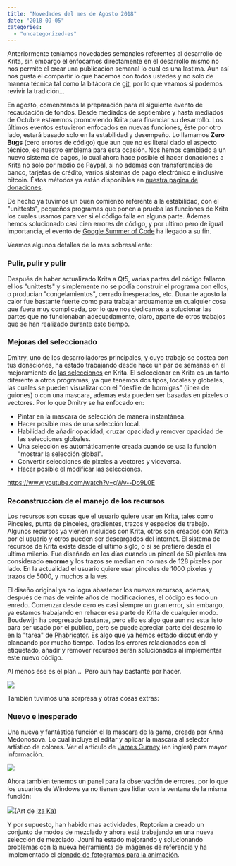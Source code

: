 ```yaml
---
title: "Novedades del mes de Agosto 2018"
date: "2018-09-05"
categories: 
  - "uncategorized-es"
---
```


Anteriormente teníamos novedades semanales referentes al desarrollo de Krita, sin embargo el enfocarnos directamente en el desarrollo mismo no nos permite el crear una publicación semanal lo cual es una lastima. Aun así nos gusta el compartir lo que hacemos con todos ustedes y no solo de manera técnica tal como la bitácora de [git](https://github.com/KDE/krita), por lo que veamos si podemos revivir la tradición...

En agosto, comenzamos la preparación para el siguiente evento de recaudación de fondos. Desde mediados de septiembre y hasta mediados de Octubre estaremos promoviendo Krita para financiar su desarrollo. Los últimos eventos estuvieron enfocados en nuevas funciones, éste por otro lado, estará basado solo en la estabilidad y desempeño. Lo llamamos **Zero** **Bugs** (cero errores de código) que aun que no es literal dado el aspecto técnico, es nuestro emblema para esta ocasión. Nos hemos cambiado a un nuevo sistema de pagos, lo cual ahora hace posible el hacer donaciones a Krita no solo por medio de Paypal, si no ademas con transferencias de banco, tarjetas de crédito, varios sistemas de pago electrónico e inclusive bitcoin. Éstos métodos ya están disponibles en [nuestra pagina de donaciones](/support-us/donations/).

De hecho ya tuvimos un buen comienzo referente a la estabilidad, con el "unittests", pequeños programas que ponen a prueba las funciones de Krita los cuales usamos para ver si el código falla en alguna parte. Ademas hemos solucionado casi cien errores de código, y por ultimo pero de igual importancia, el evento de [Google Summer of Code](/item/kritas-2018-google-summer-of-code/) ha llegado a su fin.

Veamos algunos detalles de lo mas sobresaliente:

### Pulir, pulir y pulir

Después de haber actualizado Krita a Qt5, varias partes del código fallaron el los "unittests" y simplemente no se podía construir el programa con ellos, o producían "congelamientos", cerrado inesperados, etc. Durante agosto la calor fue bastante fuerte como para trabajar arduamente en cualquier cosa que fuera muy complicada, por lo que nos dedicamos a solucionar las partes que no funcionaban adecuadamente, claro, aparte de otros trabajos que se han realizado durante este tiempo.

### Mejoras del seleccionado

Dmitry, uno de los desarrolladores principales, y cuyo trabajo se costea con tus donaciones, ha estado trabajando desde hace un par de semanas en el mejoramiento de [las selecciones](https://phabricator.kde.org/T3920) en Krita. El seleccionar en Krita es un tanto diferente a otros programas, ya que tenemos dos tipos, locales y globales, las cuales se pueden visualizar con el "desfile de hormigas" (linea de guiones) o con una mascara, ademas esta pueden ser basadas en pixeles o vectores. Por lo que Dmitry se ha enfocado en:

- Pintar en la mascara de selección de manera instantánea.
- Hacer posible mas de una selección local.
- Habilidad de añadir opacidad, cruzar opacidad y remover opacidad de las selecciones globales.
- Una selección es automáticamente creada cuando se usa la función "mostrar la selección global".
- Convertir selecciones de pixeles a vectores y viceversa.
- Hacer posible el modificar las selecciones.

https://www.youtube.com/watch?v=gWv--Do9L0E

### Reconstruccion de el manejo de los recursos

Los recursos son cosas que el usuario quiere usar en Krita, tales como Pinceles, punta de pinceles, gradientes, trazos y espacios de trabajo. Algunos recursos ya vienen incluidos con Krita, otros son creados con Krita por el usuario y otros pueden ser descargados del internet. El sistema de recursos de Krita existe desde el ultimo siglo, o si se prefiere desde el ultimo milenio. Fue diseñado en los días cuando un pincel de 50 pixeles era considerado **enorme** y los trazos se median en no mas de 128 pixeles por lado. En la actualidad el usuario quiere usar pinceles de 1000 pixeles y trazos de 5000, y muchos a la ves.

El diseño original ya no logra abastecer los nuevos recursos, ademas, después de mas de veinte años de modificaciones, el código es todo un enredo. Comenzar desde cero es casi siempre un gran error, sin embargo, ya estamos trabajando en rehacer esa parte de Krita de cualquier modo. Boudewijn ha progresado bastante, pero ello es algo que aun no esta listo para ser usado por el publico, pero se puede apreciar parte del desarrollo en la "tarea" de [Phabricator](https://phabricator.kde.org/T379). Es algo que ya hemos estado discutiendo y planeando por mucho tiempo. Todos los errores relacionados con el etiquetado, añadir y remover recursos serán solucionados al implementar este nuevo código.

Al menos ése es el plan...  Pero aun hay bastante por hacer.

[![](../images/resource_db_explorer-300x145.png)](https://krita.org/wp-content/uploads/2018/09/resource_db_explorer.png)

También tuvimos una sorpresa y otras cosas extras:

### Nuevo e inesperado

Una nueva y fantástica función el la mascara de la gama, creada por Anna Medonosova. Lo cual incluye el editar y aplicar la mascara al selector artístico de colores. Ver el articulo de [James Gurney](https://gurneyjourney.blogspot.com/2008/01/color-wheel-masking-part-1.html) (en ingles) para mayor información.

[![](../images/gamut-300x300.png)](https://krita.org/wp-content/uploads/2018/09/gamut.png)

Ahora tambien tenemos un panel para la observación de errores. por lo que los usuarios de Windows ya no tienen que lidiar con la ventana de la misma función:

[![](../images/log-docker-300x300.png)](https://krita.org/wp-content/uploads/2018/09/log-docker.png)(Art de [Iza Ka](http://LifeFinalEdited.pl))

Y por supuesto, han habido mas actividades, Reptorian a creado un conjunto de modos de mezclado y ahora está trabajando en una nueva selección de mezclado. Jouni ha estado mejorando y solucionando problemas con la nueva herramienta de imágenes de referencia y ha implementado el [clonado de fotogramas para la animación](https://phabricator.kde.org/T8764).
